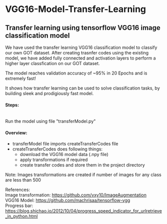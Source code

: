 # VGG16-Model-Transfer-Learning
## Transfer learning using tensorflow VGG16 image classification model

We have used the transfer learning VGG16 classification model to classify our own GOT dataset.
After creating trasnfer codes using the existing model, we have added fully connected and activation layers to perform a higher layer classfication on our GOT dataset.

The model reaches validation accuracy of ~95% in 20 Epochs and is extremely fast!

It shows how transfer learning can be used to solve classification tasks, by building sleek and prodigiously fast model.


#### Steps:
<br/>
Run the model using file "transferModel.py"

#### Overview:
* transferModel file imports createTransferCodes file
* createTransferCodes does following things:
  * download the VGG16 model data (.npy file)
  * apply transformations if required
  * create transfer codes and store them in the project directory



Note:
Images transformations are created if number of images for any class are less than 500

References:
<br/>
Image transformation: https://github.com/vxy10/ImageAugmentation
<br/>
VGG16 Model: https://github.com/machrisaa/tensorflow-vgg
<br/>
Progress bar: https://blog.shichao.io/2012/10/04/progress_speed_indicator_for_urlretrieve_in_python.html
